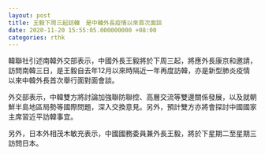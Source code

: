 ```yaml
---
layout: post
title: 王毅下周三起訪韓　是中韓外長疫情以來首次面談
date: 2020-11-20 15:55:05.000000000 +08:00
categories: rthk
---
```


韓聯社引述南韓外交部表示，中國外長王毅將於下周三起，將應外長康京和邀請，訪問南韓三日，是王毅自去年12月以來時隔近一年再度訪韓，亦是新型肺炎疫情以來中韓外長首次舉行面對面會談。

外交部表示，中韓雙方將討論加強聯防聯控、高層交流等雙邊關係發展，以及就朝鮮半島地區局勢等國際問題，深入交換意見。另外，預計雙方亦將會探討中國國家主席習近平訪韓事宜。

另外，日本外相茂木敏充表示，中國國務委員兼外長王毅，將於下星期二至星期三訪問日本。
